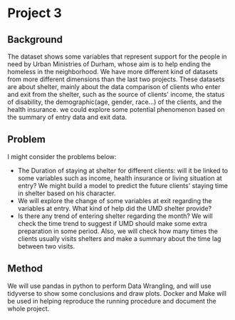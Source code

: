 # Project 3 

## Background 

The dataset shows some variables that represent support for the people in need by Urban Ministries of Durham, whose aim is to help ending the homeless in the neighborhood. We have more different kind of datasets from more different dimensions than the last two projects. These datasets are about shelter, mainly about the data comparison of clients who enter and exit from the shelter, such as the source of clients' income, the status of disability, the demographic(age, gender, race...) of the clients, and the health insurance. we could explore some potential phenomenon based on the summary of entry data and exit data.


## Problem

I might consider the problems below:
* The Duration of staying at shelter for different clients: will it be linked to some variables such as income, health insurance or living situation at entry? We might build a model to predict the future clients' staying time in shelter based on his character.
* We will explore the change of some variables at exit regarding the variables at entry. What kind of help did the UMD shelter provide?
* Is there any trend of entering shelter regarding the month? We will check the time trend to suggest if UMD should make some extra preparation in some period. Also, we will check how many times the clients usually visits shelters and make a summary about the time lag between two visits.

## Method

We will use pandas in python to perform Data Wrangling, and will use tidyverse to show some conclusions and draw plots. Docker and Make will be used in helping reproduce the running procedure and document the whole project.
